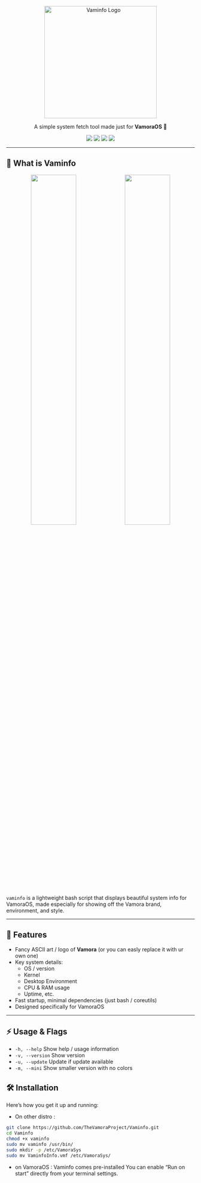 <p align="center">
  <img src="https://github.com/user-attachments/assets/878fb5a9-8055-4613-bbe1-ada5730eff48" alt="Vaminfo Logo" width="300">
</p>
<p align="center">
A simple system fetch tool made just for <b>VamoraOS</b> 💙
</p>

<p align="center">
  <a href="./LICENSE.md"><img src="https://img.shields.io/badge/license-MIT-blue.svg"></a>
  <a href="https://github.com/TheVamoraProject/Vaminfo/releases"><img src="https://img.shields.io/github/v/release/TheVamoraProject/Vaminfo?color=green&label=latest"></a>
  <a href="https://github.com/TheVamoraProject/Vaminfo/issues"><img src="https://img.shields.io/github/issues/TheVamoraProject/Vaminfo"></a>
  <a href="https://github.com/TheVamoraProject/Vaminfo/stargazers"><img src="https://img.shields.io/github/stars/TheVamoraProject/Vaminfo?style=social"></a> 
</p>


---

## 🧐 What is Vaminfo
<p align="center">
  <img src="https://github.com/user-attachments/assets/30140ed0-aa6e-488c-bcdb-191ec674675c" width="49%" />
  <img src="https://github.com/user-attachments/assets/1c407fa8-ef07-450e-96dc-ee90d22ddfc2" width="49%" />
</p>


`vaminfo` is a lightweight bash script that displays beautiful system info for VamoraOS, made especially for showing off the Vamora brand, environment, and style.

---

## 🎯 Features

- Fancy ASCII art / logo of **Vamora** (or you can easly replace it with ur own one)  
- Key system details:
  - OS / version
  - Kernel
  - Desktop Environment
  - CPU & RAM usage
  - Uptime, etc.
- Fast startup, minimal dependencies (just bash / coreutils)
- Designed specifically for VamoraOS

---

## ⚡ Usage & Flags
- `-h, --help`	  Show help / usage information
- `-v, --version`   Show version
- `-u, --update`   Update if update available
- `-m, --mini`   Show smaller version with no colors

## 🛠 Installation

Here’s how you get it up and running:
- On other distro :
```bash
git clone https://github.com/TheVamoraProject/Vaminfo.git
cd Vaminfo
chmod +x vaminfo
sudo mv vaminfo /usr/bin/
sudo mkdir -p /etc/VamoraSys
sudo mv VaminfoInfo.vmf /etc/VamoraSys/

```
- on VamoraOS :
Vaminfo comes pre-installed 
You can enable “Run on start” directly from your terminal settings.
